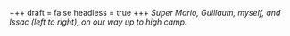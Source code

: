 
+++
draft = false
headless = true
+++
_Super Mario, Guillaum, myself, and Issac (left to right), on our way up to high camp._
